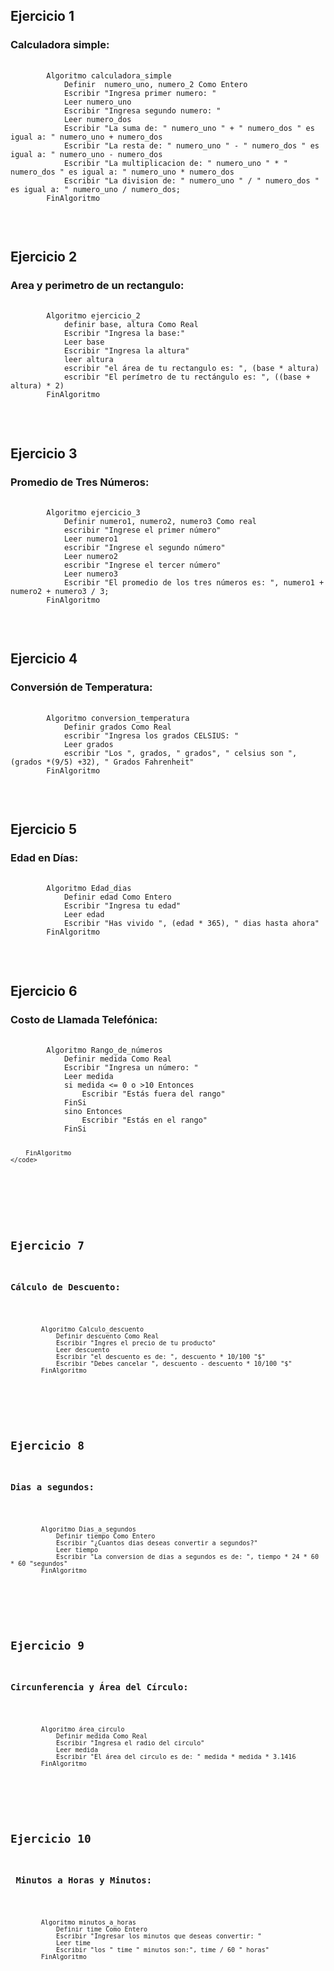 <h2>Ejercicio 1 </h2>
<h3>Calculadora simple: </h3>
<pre>
    <code>
		Algoritmo calculadora_simple
			Definir  numero_uno, numero_2 Como Entero
			Escribir "Ingresa primer numero: "
			Leer numero_uno
			Escribir "Ingresa segundo numero: "
			Leer numero_dos
			Escribir "La suma de: " numero_uno " + " numero_dos " es igual a: " numero_uno + numero_dos
			Escribir "La resta de: " numero_uno " - " numero_dos " es igual a: " numero_uno - numero_dos
			Escribir "La multiplicacion de: " numero_uno " * " numero_dos " es igual a: " numero_uno * numero_dos
			Escribir "La division de: " numero_uno " / " numero_dos " es igual a: " numero_uno / numero_dos;
		FinAlgoritmo
	</code>
</pre>
<br>


<h2>Ejercicio 2  </h2>
<h3>Area y perimetro de un rectangulo: </h3>
<pre>
    <code>
		Algoritmo ejercicio_2
			definir base, altura Como Real
			Escribir "Ingresa la base:"
			Leer base
			Escribir "Ingresa la altura"
			leer altura
			escribir "el área de tu rectangulo es: ", (base * altura)
			escribir "El perímetro de tu rectángulo es: ", ((base + altura) * 2)
		FinAlgoritmo
	</code>
</pre>
<br>


<h2>Ejercicio 3  </h2>
<h3>Promedio de Tres Números: </h3>
<pre>
    <code>
		Algoritmo ejercicio_3
    		Definir numero1, numero2, numero3 Como real
    		escribir "Ingrese el primer número"
    		Leer numero1
    		escribir "Ingrese el segundo número"
    		Leer numero2
    		escribir "Ingrese el tercer número"
    		Leer numero3
    		Escribir "El promedio de los tres números es: ", numero1 + numero2 + numero3 / 3;
		FinAlgoritmo
	</code>
</pre>
<br>


<h2>Ejercicio 4  </h2>
<h3>Conversión de Temperatura: </h3>
<pre>
    <code>
		Algoritmo conversion_temperatura
			Definir grados Como Real
			escribir "Ingresa los grados CELSIUS: "
			Leer grados
			escribir "Los ", grados, " grados", " celsius son ", (grados *(9/5) +32), " Grados Fahrenheit"	
		FinAlgoritmo
	</code>
</pre>
<br>


<h2>Ejercicio 5  </h2>
<h3>Edad en Días: </h3>
<pre>
    <code>
		Algoritmo Edad_dias
			Definir edad Como Entero
			Escribir "Ingresa tu edad"
			Leer edad
			Escribir "Has vivido ", (edad * 365), " dias hasta ahora" 
		FinAlgoritmo
	</code>
</pre>
<br>


<h2>Ejercicio 6  </h2>
<h3>Costo de Llamada Telefónica: </h3>
<pre>
    <code>
		Algoritmo Rango_de_números
			Definir medida Como Real
			Escribir "Ingresa un número: "
			Leer medida
			si medida <= 0 o >10 Entonces
				Escribir "Estás fuera del rango"
			FinSi
			sino Entonces
				Escribir "Estás en el rango"
			FinSi
			
		FinAlgoritmo
	</code>
</pre>
<br>


<h2>Ejercicio 7  </h2>
<h3>Cálculo de Descuento: </h3>
<pre>
	<code>
		Algoritmo Calculo_descuento
			Definir descuento Como Real
			Escribir "Ingres el precio de tu producto"
			Leer descuento
			Escribir "el descuento es de: ", descuento * 10/100 "$"
			Escribir "Debes cancelar ", descuento - descuento * 10/100 "$"
		FinAlgoritmo
	</code>
</pre>
<br>

<h2>Ejercicio 8  </h2>
<h3>Dias a segundos: </h3>
<pre>
    <code>
		Algoritmo Dias_a_segundos
			Definir tiempo Como Entero
			Escribir "¿Cuantos dias deseas convertir a segundos?"
			Leer tiempo
			Escribir "La conversion de dias a segundos es de: ", tiempo * 24 * 60 * 60 "segundos"
		FinAlgoritmo
	</code>
</pre>
<br>


<h2>Ejercicio 9  </h2>
<h3>Circunferencia y Área del Círculo: </h3>
<pre>
    <code>
		Algoritmo área_circulo
			Definir medida Como Real
			Escribir "Ingresa el radio del circulo"
			Leer medida
			Escribir "El área del circulo es de: " medida * medida * 3.1416
		FinAlgoritmo
	</code>
</pre>
<br>


<h2>Ejercicio 10  </h2>
<h3> Minutos a Horas y Minutos:  </h3>
<pre>
    <code>
		Algoritmo minutos_a_horas
			Definir time Como Entero
			Escribir "Ingresar los minutos que deseas convertir: "
			Leer time
			Escribir "los " time " minutos son:", time / 60 " horas"
		FinAlgoritmo
	</code>
</pre>
<br>
